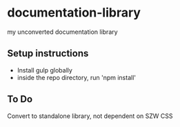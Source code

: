 # documentation-library
my unconverted documentation library


## Setup instructions
- Install gulp globally
- inside the repo directory, run 'npm install'


## To Do
Convert to standalone library, not dependent on SZW CSS